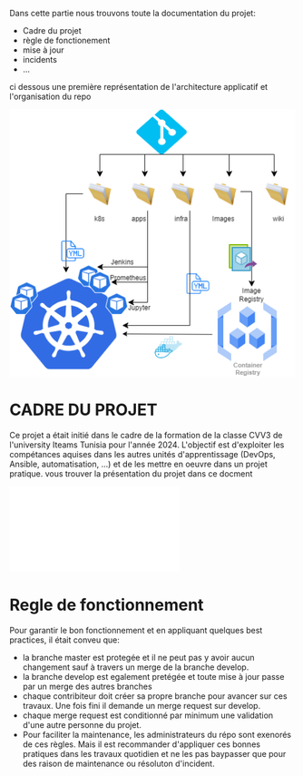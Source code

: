 Dans cette partie nous trouvons toute la documentation du projet:
- Cadre du projet
- règle de fonctionement
- mise à jour
- incidents
- ...

ci dessous une première représentation de l'architecture applicatif et l'organisation du repo

![archi_repo](../image/archi_repo.png)

# CADRE DU PROJET
Ce projet a était initié dans le cadre de la formation de la classe CVV3 de l'university Iteams Tunisia pour l'année 2024.
L'objectif est d'exploiter les compétances aquises dans les autres unités d'apprentissage (DevOps, Ansible, automatisation, ...)
et de les mettre en oeuvre dans un projet pratique.
vous trouver la présentation du projet dans ce docment

![pres_projet](pres_projet.pdf)

# Regle de fonctionnement
Pour garantir le bon fonctionnement et en appliquant quelques best practices, il était conveu que:
- la branche master est protegée et il ne peut pas y avoir aucun changement sauf à travers un merge de la branche develop.
- la branche develop est egalement pretégée et toute mise à jour passe par un merge des autres branches
- chaque contribiteur doit créer sa propre branche pour avancer sur ces travaux. Une fois fini il demande un merge request sur develop.
- chaque merge request est conditionné par minimum une validation d'une autre personne du projet.
- Pour faciliter la maintenance, les administrateurs du répo sont exenorés de ces règles. Mais il est recommander d'appliquer ces bonnes pratiques dans les travaux quotidien et ne les pas baypasser que pour des raison de maintenance ou résoluton d'incident.
